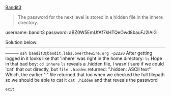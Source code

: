 [Bandit3](https://overthewire.org/wargames/bandit/bandit3.html)

> The password for the next level is stored in a hidden file in the inhere directory.

username: bandit3
password: aBZ0W5EmUfAf7kHTQeOwd8bauFJ2lAiG

Solution below:
———————————————————————————————————————
`ssh bandit3@bandit.labs.overthewire.org -p2220`
After getting logged in it looks like that 'inhere' was right in the home directory: `ls`
Hope in that bad boy: `cd inhere`
`ls` reveals a .hidden file, I wasn't sure if we could 'cat' that out directly, but `file .hidden` returned:
".hidden: ASCII text"
Which, the earlier '-' file returned that too when we checked the full filepath so we should be able to cat it
`cat .hidden` and that reveals the password


`exit`